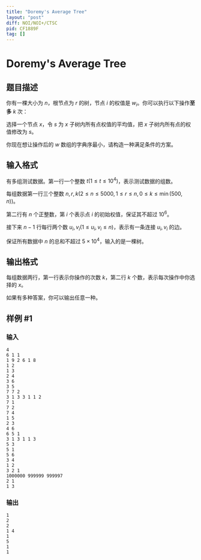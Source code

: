 ```yaml
---
title: "Doremy's Average Tree"
layout: "post"
diff: NOI/NOI+/CTSC
pid: CF1889F
tag: []
---
```


# Doremy's Average Tree

## 题目描述

你有一棵大小为 $n$，根节点为 $r$ 的树，节点 $i$ 的权值是 $w_i$。你可以执行以下操作**至多** $k$ 次：

选择一个节点 $x$，令 $s$ 为 $x$ 子树内所有点权值的平均值，把 $x$ 子树内所有点的权值修改为 $s$。

你现在想让操作后的 $w$ 数组的字典序最小，请构造一种满足条件的方案。

## 输入格式

有多组测试数据。第一行一个整数 $t(1\leq t\leq 10^4)$，表示测试数据的组数。

每组数据第一行三个整数 $n,r,k(2\leq n\leq 5000,1\leq r \leq n,0\leq k\leq\min(500,n))$。

第二行有 $n$ 个正整数，第 $i$ 个表示点 $i$ 的初始权值，保证其不超过 $10^6$。

接下来 $n-1$ 行每行两个数 $u_i,v_i(1\leq u_i,v_i\leq n)$，表示有一条连接 $u_i,v_i$ 的边。

保证所有数据中 $n$ 的总和不超过 $5\times 10^4$，输入的是一棵树。

## 输出格式

每组数据两行，第一行表示你操作的次数 $k$，第二行 $k$ 个数，表示每次操作中你选择的 $x$。

如果有多种答案，你可以输出任意一种。

## 样例 #1

### 输入

```
4
6 1 1
1 9 2 6 1 8
1 2
1 3
2 4
3 6
3 5
7 7 2
3 1 3 3 1 1 2
7 1
7 2
7 4
1 5
2 3
4 6
6 5 1
3 1 3 1 1 3
5 3
5 1
5 6
3 4
1 2
3 2 1
1000000 999999 999997
2 1
1 3
```

### 输出

```
1
2
2
1 4
1
5
1
1
```

